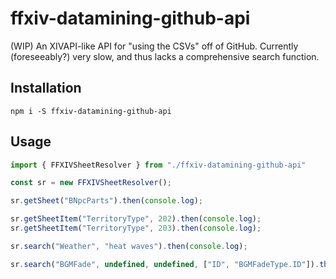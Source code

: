 # ffxiv-datamining-github-api
(WIP) An XIVAPI-like API for "using the CSVs" off of GitHub. Currently (foreseeably?) very slow, and thus lacks a comprehensive search function.

## Installation
`npm i -S ffxiv-datamining-github-api`

## Usage
```js
import { FFXIVSheetResolver } from "./ffxiv-datamining-github-api"

const sr = new FFXIVSheetResolver();

sr.getSheet("BNpcParts").then(console.log);

sr.getSheetItem("TerritoryType", 202).then(console.log);
sr.getSheetItem("TerritoryType", 203).then(console.log);

sr.search("Weather", "heat waves").then(console.log);

sr.search("BGMFade", undefined, undefined, ["ID", "BGMFadeType.ID"]).then(console.log);
```